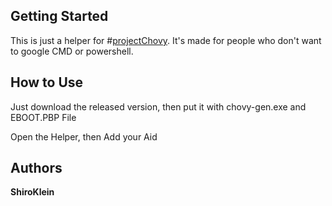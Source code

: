 ## Getting Started
This is just a helper for #[projectChovy](https://github.com/dots-tb/chovy-gen/releases). 
It's made for people who don't want to google CMD or powershell.
## How to Use
Just download the released version, then put it with chovy-gen.exe and EBOOT.PBP File

Open the Helper, then Add your Aid



## Authors
**ShiroKlein** 
